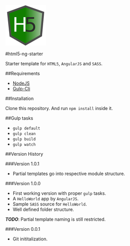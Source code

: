 ![Image not found.](images/html5-ng-starter.png)

#html5-ng-starter

Starter template for `HTML5`, `AngularJS` and `SASS`. 

##Requirements

- [NodeJS](https://nodejs.org/)
- [Gulp-Cli](http://gulpjs.com/)

##Installation

Clone this repository. And run `npm install` inside it.

##Gulp tasks
- `gulp default`
- `gulp clean`
- `gulp build`
- `gulp watch`

##Version History

###Version 1.0.1
- Partial templates go into respective module structure.

###Version 1.0.0
- First working version with proper `gulp` tasks.
- A `HelloWorld` app by `AngularJS`.
- Sample `SASS` source for `HelloWorld`.
- Well defined folder structure.

***TODO***: Partial template naming is still restricted. 

###Version 0.0.1
- Git inititalization.